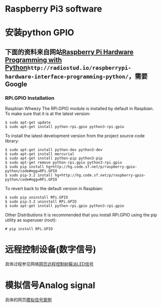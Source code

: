 # Raspberry Pi3 software

# 安装python GPIO
## 下面的资料来自网站[Raspberry Pi Hardware Programming with Python](http://radiostud.io/raspberrypi-hardware-interface-programming-python/)`http://radiostud.io/raspberrypi-hardware-interface-programming-python/`，需要Google

### RPi.GPIO Installation
Raspbian Wheezy
The RPi.GPIO module is installed by default in Raspbian. To make sure that it is at the latest version:
```
$ sudo apt-get update
$ sudo apt-get install python-rpi.gpio python3-rpi.gpio
```
To install the latest development version from the project source code library:
```
$ sudo apt-get install python-dev python3-dev
$ sudo apt-get install mercurial
$ sudo apt-get install python-pip python3-pip
$ sudo apt-get remove python-rpi.gpio python3-rpi.gpio
$ sudo pip install hg+http://hg.code.sf.net/p/raspberry-gpio-python/code#egg=RPi.GPIO
$ sudo pip-3.2 install hg+http://hg.code.sf.net/p/raspberry-gpio-python/code#egg=RPi.GPIO
```
To revert back to the default version in Raspbian:
```
$ sudo pip uninstall RPi.GPIO
$ sudo pip-3.2 uninstall RPi.GPIO
$ sudo apt-get install python-rpi.gpio python3-rpi.gpio
```
Other Distributions
It is recommended that you install RPi.GPIO using the pip utility as superuser (root):
```
# pip install RPi.GPIO
```

# 远程控制设备(数字信号)

具体过程参见网络[网页远程控制树莓派LED信号](https://www.pubnub.com/blog/2015-06-11-remote-control-raspberry-pi-leds-from-a-web-browser-ui/)

# 模拟信号Analog signal

具体的网页[模拟信号案例](http://radiostud.io/sensing-analog-signal-raspberrypi/?utm_source=rpi-py-res-page&utm_medium=analoginput&utm_campaign=rpi-hwintf&doing_wp_cron=1525790331.7828059196472167968750)




